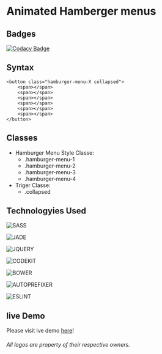 # Animated Hamberger menus
## Badges
[![Codacy Badge](https://api.codacy.com/project/badge/Grade/9b49861df522447595ed461002d41080)](https://www.codacy.com/app/anthony0030/Animated-Close-button?utm_source=github.com&amp;utm_medium=referral&amp;utm_content=anthony0030/Animated-Close-button&amp;utm_campaign=Badge_Grade)

## Syntax

	<button class="hamburger-menu-X collapsed">
		<span></span>
		<span></span>
		<span></span>
		<span></span>
		<span></span>
		<span></span>
	</button>
	
## Classes

* Hamburger Menu Style Classe:
	* .hamburger-menu-1
	* .hamburger-menu-2
	* .hamburger-menu-3
	* .hamburger-menu-4
* Triger Classe:
	* .collapsed

## Technologyies Used

![SASS](https://anthony0030.github.io/Animated-Close-button/technologies/sass.svg "SASS")

![JADE](https://anthony0030.github.io/Animated-Close-button/technologies/jade.svg "JADE")

![JQUERY](https://anthony0030.github.io/Animated-Close-button/technologies/jquery.svg "JQUERY")

![CODEKIT](https://anthony0030.github.io/Animated-Close-button/technologies/codekit.svg "CODEKIT")

![BOWER](https://anthony0030.github.io/Animated-Close-button/technologies/bower.svg "BOWER")

![AUTOPREFIXER](https://anthony0030.github.io/Animated-Close-button/technologies/autoprefixer.svg "AUTOPREFIXER")

![ESLINT](https://anthony0030.github.io/Animated-Close-button/technologies/eslint.svg "ESLINT")

## live Demo
Please visit ive demo
[here](hhttps://anthony0030.github.io/Animated-Close-button)!

###### All logos are property of their respective owners.